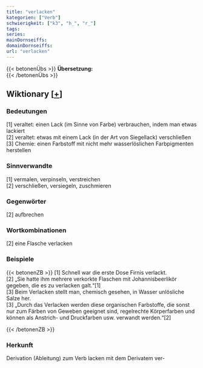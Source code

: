 ```yaml
---
title: "verlacken"
kategorien: ["Verb"]
schwierigkeit: ["k3", "h_", "r_"]
tags:
series:
mainDornseiffs:
domainDornseiffs:
url: "verlacken"
---
```


{{< betonenÜbs >}}
**Übersetzung:**  
{{< /betonenÜbs >}}

## Wiktionary [[+](https://de.wiktionary.org/wiki/verlacken)]

### Bedeutungen
[1] veraltet: einen Lack (im Sinne von Farbe) verbrauchen, indem man etwas lackiert  
[2] veraltet: etwas mit einem Lack (in der Art von Siegellack) verschließen  
[3] Chemie: einen Farbstoff mit nicht mehr wasserlöslichen Farbpigmenten herstellen  

### Sinnverwandte
[1] vermalen, verpinseln, verstreichen  
[2] verschließen, versiegeln, zuschmieren  

### Gegenwörter
[2] aufbrechen  

### Wortkombinationen
[2] eine Flasche verlacken  

### Beispiele
{{< betonenZB >}}
[1] Schnell war die erste Dose Firnis verlackt.  
[2] „Sie hatte ihm mehrere verkorkte Flaschen mit Johannisbeerlikör gegeben, die es zu verlacken galt.“[1]  
[3] Beim Verlacken stellt man, chemisch gesehen, in Wasser unlösliche Salze her.  
[3] „Durch das Verlacken werden diese organischen Farbstoffe, die sonst nur zum Färben von Geweben geeignet sind, regelrechte Körperfarben und können als Anstrich- und Druckfarben usw. verwandt werden.“[2]  

{{< /betonenZB >}}
### Herkunft
Derivation (Ableitung) zum Verb lacken mit dem Derivatem ver-  


